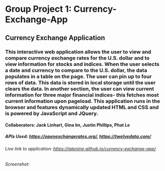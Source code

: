 # Group Project 1: Currency-Exchange-App

## Currency Exchange Application

### This interactive web application allows the user to view and compare currency exchange rates for the U.S. dollar and to view information for stocks and indices. When the user selects a date and currency to compare to the U.S. dollar, the data populates in a table on the page. The user can pin up to four rows of data. This data is stored in local storage until the user clears the data. In another section, the user can view current information for three major financial indices- this fetches most current information upon pageload. This application runs in the browser and features dynamically updated HTML and CSS and is powered by JavaScript and JQuery.

#### Collaborators: Jack Linhart, Gina Im, Justin Phillips, Phat Le

##### APIs Used: https://openexchangerates.org/, https://twelvedata.com/

###### Live link to application: https://iatenine.github.io/currency-exchange-app/

###### Screenshot:

